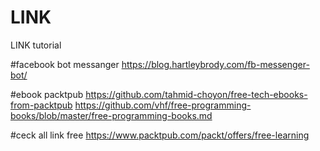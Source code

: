 # LINK
LINK tutorial

#facebook bot messanger
https://blog.hartleybrody.com/fb-messenger-bot/

#ebook packtpub
https://github.com/tahmid-choyon/free-tech-ebooks-from-packtpub
https://github.com/vhf/free-programming-books/blob/master/free-programming-books.md

#ceck all link free
https://www.packtpub.com/packt/offers/free-learning
